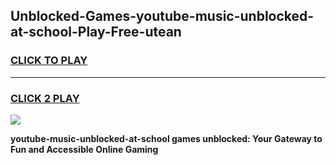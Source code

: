 
## Unblocked-Games-youtube-music-unblocked-at-school-Play-Free-utean
<h3>
<a href="https://premium76.site?title=youtube-music-unblocked-at-school&ref=12A">CLICK TO PLAY</a></h3>
<hr>

<h3>
<a href="https://premium76.site?title=youtube-music-unblocked-at-school&ref=12A">CLICK 2 PLAY</a>
  
</h3>

<a href="https://premium76.site?title=youtube-music-unblocked-at-school&ref=12A"><img src="https://clearcache.store/games.png"></a>


**youtube-music-unblocked-at-school games unblocked: Your Gateway to Fun and Accessible Online Gaming**
